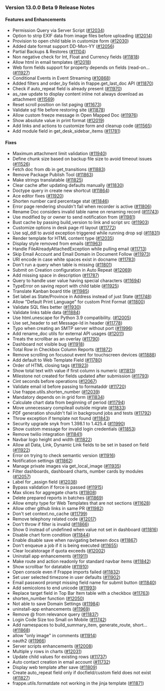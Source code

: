 ### Version 13.0.0 Beta 9 Release Notes

#### Features and Enhancements

- Permission Query via Server Script ([#12034](https://github.com/frappe/frappe/pull/12034))
- Option to strip EXIF data from image files before uploading ([#12014](https://github.com/frappe/frappe/pull/12014))
- Provision to open child table in customize form ([#12030](https://github.com/frappe/frappe/pull/12030))
- Added date format support DD-Mon-YY ([#12056](https://github.com/frappe/frappe/pull/12056))
- Partial Backups & Restores ([#11104](https://github.com/frappe/frappe/pull/11104))
- Non negative check for Int, Float and Currency fields ([#11818](https://github.com/frappe/frappe/pull/11818))
- Allow html in email templates ([#12018](https://github.com/frappe/frappe/pull/12018))
- Web form fields support for property depends on fields (read-on… ([#11927](https://github.com/frappe/frappe/pull/11927))
- Conditional Events in Event Streaming ([#10868](https://github.com/frappe/frappe/pull/10868))
- Added filters and order_by fields in frappe.get_last_doc API ([#11870](https://github.com/frappe/frappe/pull/11870))
- Check if auto_repeat field is already present ([#11970](https://github.com/frappe/frappe/pull/11970))
- as_raw update to display content inline not always download as attachment ([#11569](https://github.com/frappe/frappe/pull/11569))
- Reset scroll position on list paging ([#11673](https://github.com/frappe/frappe/pull/11673))
- Validate sql file before restoring site ([#11878](https://github.com/frappe/frappe/pull/11878))
- Allow custom freeze message in Open Mapped Doc ([#11976](https://github.com/frappe/frappe/pull/11976))
- Show absolute value in print format ([#12019](https://github.com/frappe/frappe/pull/12019))
- Add links and actions to customize form and cleanup code ([#11565](https://github.com/frappe/frappe/pull/11565))
- Add module field in get_desk_sidebar_items ([#11781](https://github.com/frappe/frappe/pull/11781))

#### Fixes

- Maximum attachment limit validation ([#11940](https://github.com/frappe/frappe/pull/11940))
- Define chunk size based on backup file size to avoid timeout issues ([#11526](https://github.com/frappe/frappe/pull/11526))
- Fetch doc from db in get_transitions ([#11883](https://github.com/frappe/frappe/pull/11883))
- Remove Package Publish Tool ([#11863](https://github.com/frappe/frappe/pull/11863))
- Make strings translatable ([#11825](https://github.com/frappe/frappe/pull/11825))
- Clear cache after updating defaults manually ([#11830](https://github.com/frappe/frappe/pull/11830))
- Doctype query in create new shortcut ([#11864](https://github.com/frappe/frappe/pull/11864))
- Ace editor fixes ([#11920](https://github.com/frappe/frappe/pull/11920))
- Shorten number card percentage stat ([#11846](https://github.com/frappe/frappe/pull/11846))
- Error page rendering shouldn't fail when recorder is active ([#11806](https://github.com/frappe/frappe/pull/11806))
- Rename Doc considers invalid table name on renaming record ([#11743](https://github.com/frappe/frappe/pull/11743))
- Use modified by or owner to send notification from ([#11981](https://github.com/frappe/frappe/pull/11981))
- Bust cache by passing build_version to link and script src ([#11903](https://github.com/frappe/frappe/pull/11903))
- Customize options in desk page rtl layout ([#11772](https://github.com/frappe/frappe/pull/11772))
- Use sql_ddl to avoid exception triggered while running drop sql ([#11831](https://github.com/frappe/frappe/pull/11831))
- Render template for HTML content type ([#12035](https://github.com/frappe/frappe/pull/12035))
- Display style removed from emails ([#11963](https://github.com/frappe/frappe/pull/11963))
- Handle FileAlreadyAttachedException while pulling email ([#11713](https://github.com/frappe/frappe/pull/11713))
- Skip Email Account and Email Domain in Document Follow ([#11973](https://github.com/frappe/frappe/pull/11973))
- URI encode in case white spaces exist in docname ([#11783](https://github.com/frappe/frappe/pull/11783))
- Don't run a query when table is missing ([#11801](https://github.com/frappe/frappe/pull/11801))
- Submit on Creation configuration in Auto Repeat ([#12069](https://github.com/frappe/frappe/pull/12069))
- Add missing space in description ([#11787](https://github.com/frappe/frappe/pull/11787))
- Query to handle user value having special characters ([#11694](https://github.com/frappe/frappe/pull/11694))
- TypeError on saving report with child table ([#11925](https://github.com/frappe/frappe/pull/11925))
- Translate Kanban board title ([#11985](https://github.com/frappe/frappe/pull/11985))
- Set label as State/Province in Address instead of just State ([#11748](https://github.com/frappe/frappe/pull/11748))
- Allow "Default Print Language" for custom Print Format ([#11800](https://github.com/frappe/frappe/pull/11800))
- Validate SQL files better ([#11930](https://github.com/frappe/frappe/pull/11930))
- Validate links table data ([#11884](https://github.com/frappe/frappe/pull/11884))
- Use html.unescape for Python 3.9 compatibility. ([#12005](https://github.com/frappe/frappe/pull/12005))
- Use set_header to set Message-Id in header ([#11778](https://github.com/frappe/frappe/pull/11778))
- Typo when creating an SMTP server without port ([#11996](https://github.com/frappe/frappe/pull/11996))
- Add rename_doc utils for external API usages ([#12011](https://github.com/frappe/frappe/pull/12011))
- Treats the scrollbar as an overlay ([#11790](https://github.com/frappe/frappe/pull/11790))
- Dashboard not visible bug ([#11918](https://github.com/frappe/frappe/pull/11918))
- Total Row in Checkbox Column Reports ([#11872](https://github.com/frappe/frappe/pull/11872))
- Remove scrolling on focusout event for touchscreen devices ([#11888](https://github.com/frappe/frappe/pull/11888))
- Add default to Web Template Field ([#11780](https://github.com/frappe/frappe/pull/11780))
- Order of HTML closing tags ([#11923](https://github.com/frappe/frappe/pull/11923))
- Show total text with value if first column is numeric ([#11813](https://github.com/frappe/frappe/pull/11813))
- Milestone not created for fields updated after submission ([#11793](https://github.com/frappe/frappe/pull/11793))
- Cint seconds before operations ([#12067](https://github.com/frappe/frappe/pull/12067))
- Validate email id before passing to formataddr ([#11720](https://github.com/frappe/frappe/pull/11720))
- Use frappe.utils.shorten_number ([#12039](https://github.com/frappe/frappe/pull/12039))
- Mandatory depends on in grid form ([#11834](https://github.com/frappe/frappe/pull/11834))
- Calculate chart data from beginning of period ([#11794](https://github.com/frappe/frappe/pull/11794))
- Move unnecessary compileall outside migrate ([#11833](https://github.com/frappe/frappe/pull/11833))
- PDF generation shouldn't fail in background jobs and tests ([#11792](https://github.com/frappe/frappe/pull/11792))
- Throw exception if template not found ([#11843](https://github.com/frappe/frappe/pull/11843))
- Security upgrade snyk from 1.398.1 to 1.425.4 ([#11990](https://github.com/frappe/frappe/pull/11990))
- Show custom message for invalid login credentials ([#11853](https://github.com/frappe/frappe/pull/11853))
- Remove twilio integration ([#11841](https://github.com/frappe/frappe/pull/11841))
- Navbar logo height and width ([#11822](https://github.com/frappe/frappe/pull/11822))
- Allow all Data, Link, Dynamic Link fields to be set in based on field ([#11922](https://github.com/frappe/frappe/pull/11922))
- Error on trying to check semantic version ([#11916](https://github.com/frappe/frappe/pull/11916))
- Notification settings ([#11862](https://github.com/frappe/frappe/pull/11862))
- Manage private images via get_local_image ([#11935](https://github.com/frappe/frappe/pull/11935))
- Filter dashboards, dashboard charts, number cards by modules ([#12057](https://github.com/frappe/frappe/pull/12057))
- Label for _assign field ([#12038](https://github.com/frappe/frappe/pull/12038))
- Bypass validation if force is passed ([#11915](https://github.com/frappe/frappe/pull/11915))
- Max slices for aggregate charts ([#11808](https://github.com/frappe/frappe/pull/11808))
- Delete prepared reports in batches ([#11869](https://github.com/frappe/frappe/pull/11869))
- Allow empty type for Web Templates that are not sections ([#11628](https://github.com/frappe/frappe/pull/11628))
- Allow other github links in same PR ([#11982](https://github.com/frappe/frappe/pull/11982))
- Don't set context.no_cache ([#11799](https://github.com/frappe/frappe/pull/11799))
- Remove telephony related code ([#12017](https://github.com/frappe/frappe/pull/12017))
- Don't throw if filter is invalid ([#11866](https://github.com/frappe/frappe/pull/11866))
- Show 0 instead of undefined when value not set in dashboard ([#11816](https://github.com/frappe/frappe/pull/11816))
- Disable chart form condition ([#11844](https://github.com/frappe/frappe/pull/11844))
- Enable disable save when navigating between docs ([#11867](https://github.com/frappe/frappe/pull/11867))
- Don't enqueue a job if it is being executed ([#11655](https://github.com/frappe/frappe/pull/11655))
- Clear localstorage if quota exceeds ([#12002](https://github.com/frappe/frappe/pull/12002))
- Uninstall app enhancements ([#11911](https://github.com/frappe/frappe/pull/11911))
- Make route and action readonly for standard navbar items ([#11842](https://github.com/frappe/frappe/pull/11842))
- Show scrollbar for datatable ([#11910](https://github.com/frappe/frappe/pull/11910))
- Open console even if Frappe imports failed ([#11832](https://github.com/frappe/frappe/pull/11832))
- Set user selected timezone in user defaults ([#11902](https://github.com/frappe/frappe/pull/11902))
- Email password prompt missing field name for submit button ([#11840](https://github.com/frappe/frappe/pull/11840))
- Add semicolons to end unicode  ([#11993](https://github.com/frappe/frappe/pull/11993))
- Replace target field in Top Bar Item table with a checkbox ([#11763](https://github.com/frappe/frappe/pull/11763))
- shorten_number function ([#12050](https://github.com/frappe/frappe/pull/12050))
- Not able to save Domain Settings ([#11984](https://github.com/frappe/frappe/pull/11984))
- uninstall-app enhancements ([#11969](https://github.com/frappe/frappe/pull/11969))
- Remove @ from relevance query ([#11837](https://github.com/frappe/frappe/pull/11837))
- Login Code Size too Small on Mobile ([#11742](https://github.com/frappe/frappe/pull/11742))
- Add namespaces to build_summary_item, generate_route, short… ([#11868](https://github.com/frappe/frappe/pull/11868))
- allow "only image" in comments ([#11914](https://github.com/frappe/frappe/pull/11914))
- oauth2 ([#11966](https://github.com/frappe/frappe/pull/11966))
- Server scripts enhancements ([#12008](https://github.com/frappe/frappe/pull/12008))
- Multiple y rows in charts ([#12031](https://github.com/frappe/frappe/pull/12031))
- Update child values for existing rows ([#11737](https://github.com/frappe/frappe/pull/11737))
- Auto contact creation in email account ([#11732](https://github.com/frappe/frappe/pull/11732))
- Display web template after save ([#11809](https://github.com/frappe/frappe/pull/11809))
- Create auto_repeat field only if docfield/custom field does not exist ([#11827](https://github.com/frappe/frappe/pull/11827))
- frappe.utils.formatdate not working in the jinja template ([#11871](https://github.com/frappe/frappe/pull/11871))